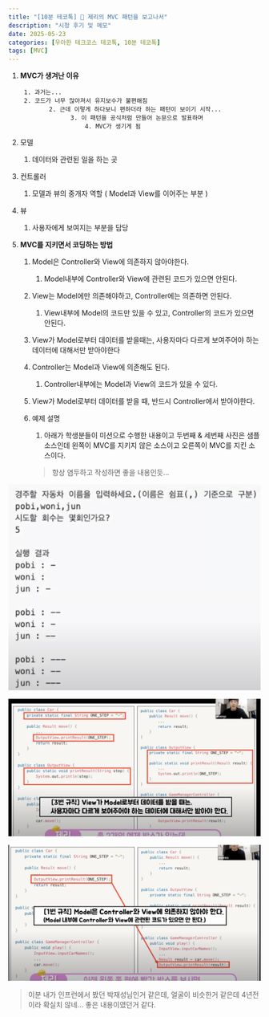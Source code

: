 ```yaml
---
title: "[10분 테코톡] 🧀 제리의 MVC 패턴을 보고나서"
description: "시청 후기 및 메모"
date: 2025-05-23
categories: [우아한 테크코스 테코톡, 10분 테코톡]
tags: [MVC]
---
```




1. **MVC가 생겨난 이유**

        1. 과거는...
        2. 코드가 너무 많아져서 유지보수가 불편해짐
               2. 근데 이렇게 하다보니 편하더라 하는 패턴이 보이기 시작...
                     3. 이 패턴을 공식처럼 만들어 논문으로 발표하며
                         4. MVC가 생기게 됨

2. 모델

      1. 데이터와 관련된 일을 하는 곳

3. 컨트롤러

      1. 모델과 뷰의 중개자 역할 ( Model과 View를 이어주는 부분 )

4. 뷰

      1. 사용자에게 보여지는 부분을 담당

5. **MVC를 지키면서 코딩하는 방법**

      1. Model은 Controller와 View에 의존하지 않아야한다.
            1. Model내부에 Controller와 View에 관련된 코드가 있으면 안된다.

      2. View는 Model에만 의존해야하고, Controller에는 의존하면 안된다.
            1. View내부에 Model의 코드만 있을 수 있고, Controller의 코드가 있으면 안된다.

      3. View가 Model로부터 데이터를 받을때는, 사용자마다 다르게 보여주어야 하는 데이터에 대해서만 받아야한다
      4. Controller는 Model과 View에 의존해도 된다.
            1. Controller내부에는 Model과 View의 코드가 있을 수 있다.

      5. View가 Model로부터 데이터를 받을 때, 반드시 Controller에서 받아야한다.

      6. 예제 설명

         1. 아래가 학생분들이 미션으로 수행한 내용이고 두번째 & 세번째 사진은 샘플소스인데 왼쪽이 MVC를 지키지 않은 소스이고 오른쪽이 MVC를 지킨 소스이다.


         > 항상 염두하고 작성하면 좋을 내용인듯...

![image-20250523154030758](../assets/img/image-20250523154030758.png)   

![image-20250523154206237](../assets/img/image-20250523154206237.png)

![image-20250523154228715](../assets/img/image-20250523154228715.png)

> 이분 내가 인프런에서 봤던 박재성님인거 같은데, 얼굴이 비슷한거 같은데 4년전이라 확실치 않네... 좋은 내용이였던거 같다. 
